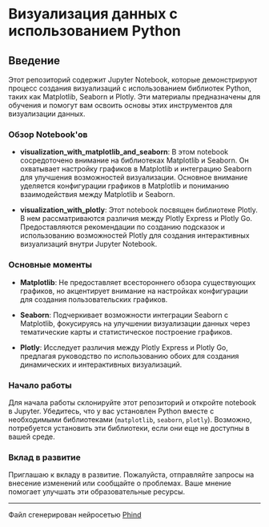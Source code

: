 # Визуализация данных с использованием Python

## Введение

Этот репозиторий содержит Jupyter Notebook, которые демонстрируют процесс создания визуализаций с использованием библиотек Python, таких как Matplotlib, Seaborn и Plotly. Эти материалы предназначены для обучения и помогут вам освоить основы этих инструментов для визуализации данных.

### Обзор Notebook'ов

- **visualization_with_matplotlib_and_seaborn**: В этом notebook сосредоточено внимание на библиотеках Matplotlib и Seaborn. Он охватывает настройку графиков в Matplotlib и интеграцию Seaborn для улучшения возможностей визуализации. Основное внимание уделяется конфигурации графиков в Matplotlib и пониманию взаимодействия между Matplotlib и Seaborn.

- **visualization_with_plotly**: Этот notebook посвящен библиотеке Plotly. В нем рассматриваются различия между Plotly Express и Plotly Go. Предоставляются рекомендации по созданию подсказок и использованию возможностей Plotly для создания интерактивных визуализаций внутри Jupyter Notebook.

### Основные моменты

- **Matplotlib**: Не предоставляет всестороннего обзора существующих графиков, но акцентирует внимание на настройках конфигурации для создания пользовательских графиков.

- **Seaborn**: Подчеркивает возможности интеграции Seaborn с Matplotlib, фокусируясь на улучшении визуализации данных через тематические карты и статистическое построение графиков.

- **Plotly**: Исследует различия между Plotly Express и Plotly Go, предлагая руководство по использованию обоих для создания динамических и интерактивных визуализаций.

### Начало работы

Для начала работы склонируйте этот репозиторий и откройте notebook в Jupyter. Убедитесь, что у вас установлен Python вместе с необходимыми библиотеками (`matplotlib`, `seaborn`, `plotly`). Возможно, потребуется установить эти библиотеки, если они еще не доступны в вашей среде.

### Вклад в развитие

Приглашаю к вкладу в развитие. Пожалуйста, отправляйте запросы на внесение изменений или сообщайте о проблемах. Ваше мнение помогает улучшать эти образовательные ресурсы.

---

Файл сгенерирован нейросетью [Phind](https://www.phind.com/)



